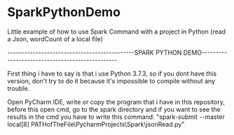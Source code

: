 # SparkPythonDemo
Little example of how to use Spark Command with a project in Python (read a Json, wordCount of a local file)

---------------------------------------------SPARK PYTHON DEMO------------------------------------------------

First thing i have to say is that i use Python 3.7.3, so if you dont have this version, don't try to do it because it's impossible to 
compile without any trouble.

Open PyCharm IDE, write or copy the program that i have in this repository, before this open cmd, go to the spark directory and if you
want to see the results in the cmd you have to write this command: 
"spark-submit --master local[8] PATHofTheFile\PycharmProjects\Spark\jsonRead.py"
